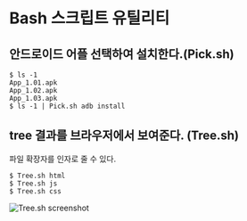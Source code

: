 # Bash 스크립트 유틸리티

## 안드로이드 어플 선택하여 설치한다.(Pick.sh)

    $ ls -1
    App_1.01.apk
    App_1.02.apk
    App_1.03.apk
    $ ls -1 | Pick.sh adb install

## tree 결과를 브라우저에서 보여준다. (Tree.sh)
파일 확장자를 인자로 줄 수 있다.

    $ Tree.sh html
    $ Tree.sh js
    $ Tree.sh css

![Tree.sh screenshot](https://afrontend.files.wordpress.com/2017/01/tree-sh.png)


